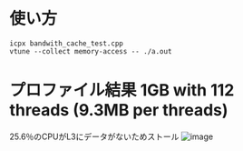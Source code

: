 # 使い方
```
icpx bandwith_cache_test.cpp
vtune --collect memory-access -- ./a.out
```

# プロファイル結果 1GB with 112 threads (9.3MB per threads)
25.6％のCPUがL3にデータがないためストール
![image](https://github.com/user-attachments/assets/4bc00414-2287-4207-ac31-79186985f455)
